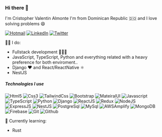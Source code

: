 ### Hi there 👋

I'm Cristopher Valentin Almonte I'm from Dominican Republic 🇩🇴 and I love solving problems :smile:

[![Hotmail](https://img.shields.io/badge/-GMAIL-D14836?style=for-the-badge&logo=hotmail&logoColor=white)](mailto:valentin__c@hotmail.com)
[![LinkedIn](https://img.shields.io/badge/-LINKEDIN-0077B5?style=for-the-badge&logo=linkedin&logoColor=white)](https://www.linkedin.com/in/cristopher-valentin-almonte-3b05681ba/)
[![Twitter](https://img.shields.io/badge/-TWITTER-0077B5?style=for-the-badge&logo=twitter&logoColor=white)](https://twitter.com/CristopheerVA)

👨‍💻 I do:
- Fullstack development 👨🏾‍💻
- JavaScript, TypeScript, Python and everything related with a heavy preference for both enviroment..
- Django ❤️ and React/ReactNative ⚛️
- NestJS

##### Technologies I use

![Html5](https://img.shields.io/badge/-TypeScript-000000?style=flat&logo=html5)
![Css3](https://img.shields.io/badge/-JavaScript-000000?style=flat&logo=css3)
![TailwindCss](https://img.shields.io/badge/-MySQL-000000?style=flat&logo=tailwindcss)
![Bootstrap](https://img.shields.io/badge/-MongoDB-000000?style=flat&logo=bootstrap)
![MateiralUI](https://img.shields.io/badge/-MongoDB-000000?style=flat&logo=mui)
![Javascript](https://img.shields.io/badge/-React-000000?style=flat&logo=javascript)
![TypeScript](https://img.shields.io/badge/-Angular-000000?style=flat&logo=typescript)
![Python](https://img.shields.io/badge/-Python-000000?style=flat&logo=python)
![Django](https://img.shields.io/badge/-Python-000000?style=flat&logo=django)
![ReactJS](https://img.shields.io/badge/-Python-000000?style=flat&logo=react)
![Redux](https://img.shields.io/badge/-Python-000000?style=flat&logo=redux)
![NodeJS](https://img.shields.io/badge/-Python-000000?style=flat&logo=nodejs)
![ExpressJS](https://img.shields.io/badge/-Python-000000?style=flat&logo=expressjs)
![NestJS](https://img.shields.io/badge/-Python-000000?style=flat&logo=nestjs)
![PostgreSql](https://img.shields.io/badge/-Python-000000?style=flat&logo=postgresql)
![MySql](https://img.shields.io/badge/-Python-000000?style=flat&logo=mysql)
![AWSAmplify](https://img.shields.io/badge/-Python-000000?style=flat&logo=awsamplify)
![MongoDB](https://img.shields.io/badge/-Python-000000?style=flat&logo=mongodb)
![Firebase](https://img.shields.io/badge/-Python-000000?style=flat&logo=firebase)
![Git](https://img.shields.io/badge/-Python-000000?style=flat&logo=git)
![Github](https://img.shields.io/badge/-Python-000000?style=flat&logo=github)

🌱 Currently learning:
- Rust

